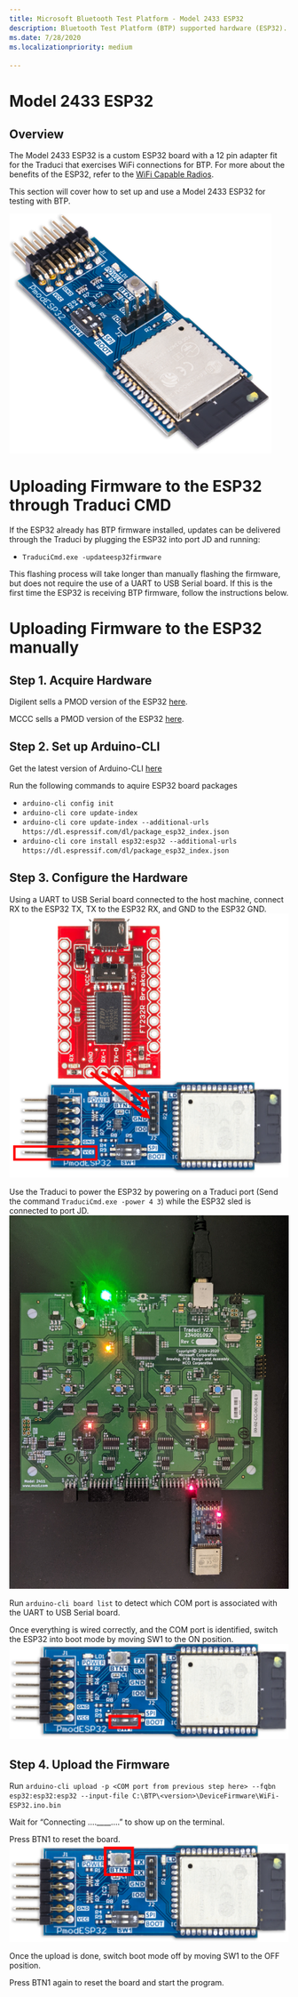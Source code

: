 ```yaml
---
title: Microsoft Bluetooth Test Platform - Model 2433 ESP32
description: Bluetooth Test Platform (BTP) supported hardware (ESP32).
ms.date: 7/28/2020
ms.localizationpriority: medium

---
```


# Model 2433 ESP32

## Overview

The Model 2433 ESP32 is a custom ESP32 board with a 12 pin adapter fit for the Traduci that exercises WiFi connections for BTP. For more about the benefits of the ESP32, refer to the [WiFi Capable Radios](testing-BTP-hw-wifi.md).
  
This section will cover how to set up and use a Model 2433 ESP32 for testing with BTP.

![Photo of the Model 2433 ESP32](images/ESP32.png)

# Uploading Firmware to the ESP32 through Traduci CMD

If the ESP32 already has BTP firmware installed, updates can be delivered through the Traduci by plugging the ESP32 into port JD and running:
- `TraduciCmd.exe -updateesp32firmware`

This flashing process will take longer than manually flashing the firmware, but does not require the use of a UART to USB Serial board. If this is the first time the ESP32 is receiving BTP firmware, follow the instructions below.

# Uploading Firmware to the ESP32 manually

## Step 1. Acquire Hardware 

Digilent sells a PMOD version of the ESP32 [here](https://store.digilentinc.com/pmod-esp32-wireless-communication-module/).

MCCC sells a PMOD version of the ESP32 [here](https://store.mcci.com/products/esp32-sled/).

## Step 2. Set up Arduino-CLI
Get the latest version of Arduino-CLI [here](https://arduino.github.io/arduino-cli/latest/installation/#download)

Run the following commands to aquire ESP32 board packages
- `arduino-cli config init`
- `arduino-cli core update-index`
- `arduino-cli core update-index --additional-urls https://dl.espressif.com/dl/package_esp32_index.json`
- `arduino-cli core install esp32:esp32 --additional-urls https://dl.espressif.com/dl/package_esp32_index.json`

## Step 3. Configure the Hardware 

Using a UART to USB Serial board connected to the host machine, connect RX to the ESP32 TX, TX to the ESP32 RX, and GND to the ESP32 GND.  
![ESP32 with USB to UART board](images/ESP32_and_UART.png)

Use the Traduci to power the ESP32 by powering on a Traduci port (Send the command `TraduciCmd.exe -power 4 3`) while the ESP32 sled is connected to port JD. 
![ESP32 powered on by Traduci](images/Traduci_and_ESP32.jpg)

Run `arduino-cli board list` to detect which COM port is associated with the UART to USB Serial board.

Once everything is wired correctly, and the COM port is identified, switch the ESP32 into boot mode by moving SW1 to the ON position.
![ESP32 enable boot mode](images/ESP32Boot.png)

## Step 4. Upload the Firmware
Run `arduino-cli upload -p <COM port from previous step here> --fqbn esp32:esp32:esp32 --input-file C:\BTP\<version>\DeviceFirmware\WiFi-ESP32.ino.bin`

Wait for “Connecting ….____....” to show up on the terminal.

Press BTN1 to reset the board.
![ESP32 reset button](images/ESP32Reset.png)

Once the upload is done, switch boot mode off by moving SW1 to the OFF position.

Press BTN1 again to reset the board and start the program.

